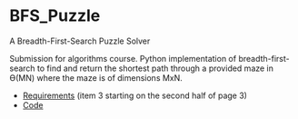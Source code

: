 # BFS_Puzzle
A Breadth-First-Search Puzzle Solver

Submission for algorithms course. Python implementation of breadth-first-search to find and return the shortest path through a provided maze in ϴ(MN) where the maze is of dimensions MxN.

- [Requirements](https://github.com/MHValdez/BFS_Puzzle/blob/main/Homework_8_valdemar.pdf) (item 3 starting on the second half of page 3)
- [Code](https://github.com/MHValdez/BFS_Puzzle/blob/main/Puzzle.py)

